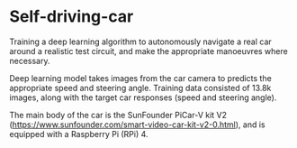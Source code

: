 # Self-driving-car
Training a deep learning algorithm to autonomously navigate a real car around a realistic test circuit, and make the appropriate manoeuvres where necessary.

Deep learning model takes images from the car camera to predicts the appropriate speed and steering angle. Training data consisted of 13.8k images, along with the target car responses (speed and steering angle).

The main body of the car is the SunFounder PiCar-V kit V2 (https://www.sunfounder.com/smart-video-car-kit-v2-0.html), and is equipped with a Raspberry Pi (RPi) 4. 
